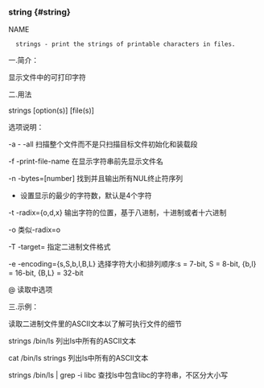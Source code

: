 ### string {#string}

NAME

      strings - print the strings of printable characters in files.

一.简介：

显示文件中的可打印字符

二.用法

strings [option(s)] [file(s)]

选项说明：

-a - -all 扫描整个文件而不是只扫描目标文件初始化和装载段

-f -print-file-name 在显示字符串前先显示文件名

-n -bytes=[number] 找到并且输出所有NUL终止符序列

- 设置显示的最少的字符数，默认是4个字符

-t -radix={o,d,x} 输出字符的位置，基于八进制，十进制或者十六进制

-o 类似-radix=o

-T -target= 指定二进制文件格式

-e -encoding={s,S,b,l,B,L} 选择字符大小和排列顺序:s = 7-bit, S = 8-bit, {b,l} = 16-bit, {B,L} = 32-bit

@ 读取中选项

三.示例：

读取二进制文件里的ASCII文本以了解可执行文件的细节

strings /bin/ls 列出ls中所有的ASCII文本

cat /bin/ls strings 列出ls中所有的ASCII文本

strings /bin/ls | grep -i libc 查找ls中包含libc的字符串，不区分大小写